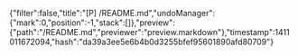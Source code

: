 {"filter":false,"title":"[P] /README.md","undoManager":{"mark":0,"position":-1,"stack":[]},"preview":{"path":"/README.md","previewer":"preview.markdown"},"timestamp":1411011672094,"hash":"da39a3ee5e6b4b0d3255bfef95601890afd80709"}